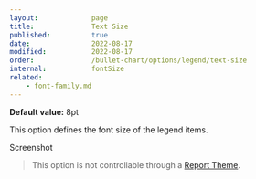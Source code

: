 ```yaml
---
layout:             page
title:              Text Size
published:          true
date:               2022-08-17
modified:           2022-08-17
order:              /bullet-chart/options/legend/text-size
internal:           fontSize
related:
    - font-family.md
---
```

**Default value:** 8pt

This option defines the font size of the legend items.  

<todo>Screenshot</todo>

> This option is not controllable through a [Report Theme](../../features/themes.md).

